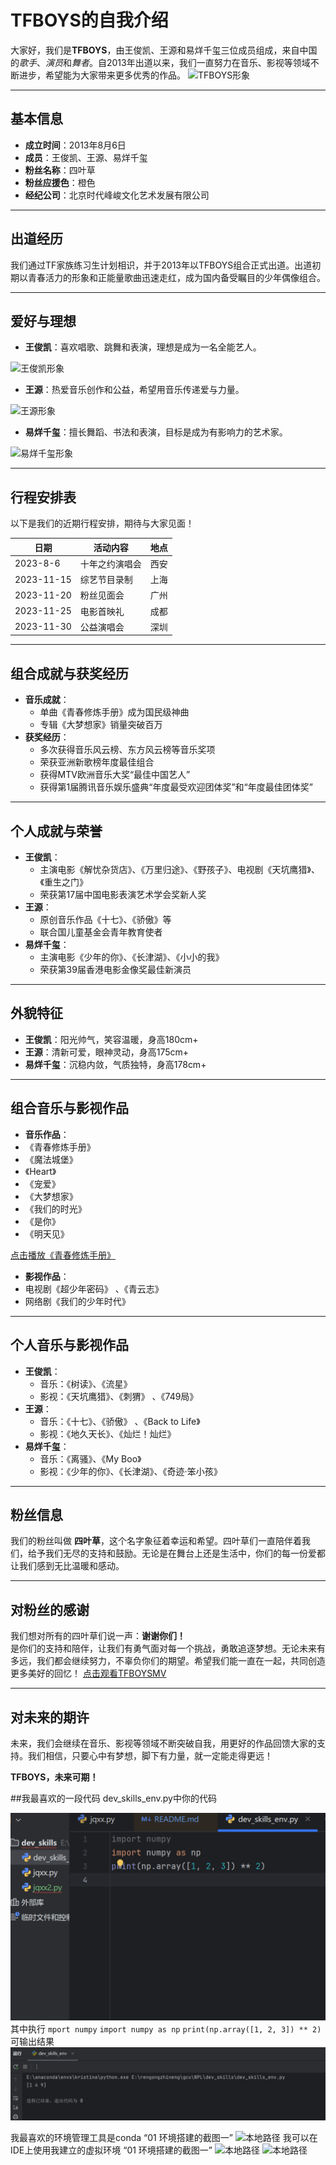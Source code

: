 # TFBOYS的自我介绍
大家好，我们是**TFBOYS**，由王俊凯、王源和易烊千玺三位成员组成，来自中国的*歌手*、*演员*和*舞者*。自2013年出道以来，我们一直努力在音乐、影视等领域不断进步，希望能为大家带来更多优秀的作品。
<img src="https://cn.bing.com/images/search?view=detailV2&ccid=BGX8dwA5&id=167691E8D90F7C490F7F67C62D54728AA34B8FE9&thid=OIP.BGX8dwA5zEB5shQAlErcywHaHa&mediaurl=https%3a%2f%2fwx1.sinaimg.cn%2flarge%2f005BFlPJly1g4tfarqw2kj30dw0dwmym.jpg&exph=500&expw=500&q=tfboys%e8%8e%b7%e5%a5%96%e8%ae%b0%e5%bd%95&simid=608047510529659385&FORM=IRPRST&ck=DB7FABDBF04C92E5E21BC0901BC80ACD&selectedIndex=248&itb=0" width="200" alt="TFBOYS形象">

---

## 基本信息
- **成立时间**：2013年8月6日  
- **成员**：王俊凯、王源、易烊千玺  
- **粉丝名称**：四叶草  
- **粉丝应援色**：橙色  
- **经纪公司**：北京时代峰峻文化艺术发展有限公司

---

## 出道经历
我们通过TF家族练习生计划相识，并于2013年以TFBOYS组合正式出道。出道初期以青春活力的形象和正能量歌曲迅速走红，成为国内备受瞩目的少年偶像组合。

---

## 爱好与理想
- **王俊凯**：喜欢唱歌、跳舞和表演，理想是成为一名全能艺人。

<img src="https://wx3.sinaimg.cn/orj360/ebad1ae9gy1hxzoo1pytzj23lp2egnpg.jpg" width="200" alt="王俊凯形象">  

- **王源**：热爱音乐创作和公益，希望用音乐传递爱与力量。  

<img src="https://wx3.sinaimg.cn/orj360/006hOXi3ly1hgnxc6yupyj31jk2bckjq.jpg" width="200" alt="王源形象">

- **易烊千玺**：擅长舞蹈、书法和表演，目标是成为有影响力的艺术家。

<img src="https://wx1.sinaimg.cn/orj360/006VJhk2ly1hwfmkwjr65j348w6dc7wt.jpg" width="200" alt="易烊千玺形象">  

---

## 行程安排表
以下是我们的近期行程安排，期待与大家见面！

| 日期       | 活动内容               | 地点           |
|------------|------------------------|----------------|
| 2023-8-6| 十年之约演唱会          | 西安           |
| 2023-11-15 | 综艺节目录制           | 上海           |
| 2023-11-20 | 粉丝见面会             | 广州           |
| 2023-11-25 | 电影首映礼             | 成都           |
| 2023-11-30 | 公益演唱会             | 深圳           |

  
---

## 组合成就与获奖经历
- **音乐成就**：  
  - 单曲《青春修炼手册》成为国民级神曲  
  - 专辑《大梦想家》销量突破百万  
- **获奖经历**：  
  - 多次获得音乐风云榜、东方风云榜等音乐奖项  
  - 荣获亚洲新歌榜年度最佳组合  
  - 获得MTV欧洲音乐大奖“最佳中国艺人”
  - 获得第1届腾讯音乐娱乐盛典“年度最受欢迎团体奖”和“年度最佳团体奖”  

---

## 个人成就与荣誉
- **王俊凯**：  
  - 主演电影《解忧杂货店》、《万里归途》、《野孩子》、电视剧《天坑鹰猎》、《重生之门》  
  - 荣获第17届中国电影表演艺术学会奖新人奖  
- **王源**：  
  - 原创音乐作品《十七》、《骄傲》等  
  - 联合国儿童基金会青年教育使者  
- **易烊千玺**：  
  - 主演电影《少年的你》、《长津湖》、《小小的我》
  - 荣获第39届香港电影金像奖最佳新演员  

---

## 外貌特征
- **王俊凯**：阳光帅气，笑容温暖，身高180cm+  
- **王源**：清新可爱，眼神灵动，身高175cm+  
- **易烊千玺**：沉稳内敛，气质独特，身高178cm+  

---

## 组合音乐与影视作品
- **音乐作品**：  
 - 《青春修炼手册》  
 - 《魔法城堡》
 - 《Heart》
 - 《宠爱》  
 - 《大梦想家》
 - 《我们的时光》
 - 《是你》
 - 《明天见》


[点击播放《青春修炼手册》](https://music.163.com/song?id=28838178) 



- **影视作品**：  
 - 电视剧《超少年密码》  、《青云志》 
 - 网络剧《我们的少年时代》 

---

## 个人音乐与影视作品
- **王俊凯**：  
  - 音乐：《树读》、《流星》  
  - 影视：《天坑鹰猎》、《刺猬》  、《749局》    
- **王源**：  
  - 音乐：《十七》、《骄傲》 、《Back to Life》   
  - 影视：《地久天长》、《灿烂！灿烂》  
- **易烊千玺**：  
  - 音乐：《离骚》、《My Boo》  
  - 影视：《少年的你》、《长津湖》、《奇迹·笨小孩》  

---

## 粉丝信息
我们的粉丝叫做 **四叶草**，这个名字象征着幸运和希望。四叶草们一直陪伴着我们，给予我们无尽的支持和鼓励。无论是在舞台上还是生活中，你们的每一份爱都让我们感到无比温暖和感动。

---

## 对粉丝的感谢
我们想对所有的四叶草们说一声：**谢谢你们！**  
是你们的支持和陪伴，让我们有勇气面对每一个挑战，勇敢追逐梦想。无论未来有多远，我们都会继续努力，不辜负你们的期望。希望我们能一直在一起，共同创造更多美好的回忆！
[点击观看TFBOYSMV](https://www.bilibili.com/video/BV1Sx411J7nz/?spm_id_from=333.337.search-card.all.click)

---

## 对未来的期许
未来，我们会继续在音乐、影视等领域不断突破自我，用更好的作品回馈大家的支持。我们相信，只要心中有梦想，脚下有力量，就一定能走得更远！  

**TFBOYS，未来可期！**

##我最喜欢的一段代码
dev_skills_env.py中你的代码

![本地路径](101212.png) 
其中执行
`mport numpy`
`import numpy as np`
`print(np.array([1, 2, 3]) ** 2)`可输出结果
![本地路径](101257.png)

我最喜欢的环境管理工具是conda
“01 环境搭建的截图一”
![本地路径](1.png "作业截图") 
我可以在IDE上使用我建立的虚拟环境
“01 环境搭建的截图一”
![本地路径](2.png "作业截图") 
![本地路径](3.png "作业截图") 
